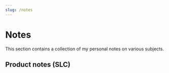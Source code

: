 ```yaml
---
slug: /notes
---
```


# Notes

This section contains a collection of my personal notes on various subjects.

## Product notes (SLC)
